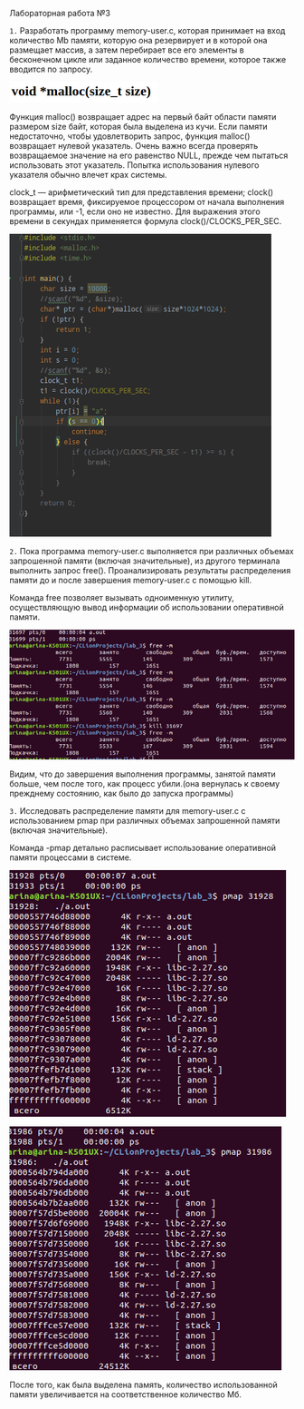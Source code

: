 Лабораторная работа №3

`1.` Разработать программу memory-user.c, которая принимает на вход количество Mb памяти, которую она резервирует и в которой она размещает массив, а затем перебирает все его элементы в бесконечном цикле или заданное количество времени, которое также вводится по запросу. 

![alt text](https://github.com/chepurinaaa/OS-labs/blob/master/pic/3_1.png)

Функция malloc() возвращает адрес на первый байт области памяти размером size байт, кото­рая была выделена из кучи. Если памяти недостаточно, чтобы удовлетворить запрос, функция malloc() возвращает нулевой указатель. Очень важно всегда проверять возвращаемое значение на его равенство NULL, прежде чем пытаться использовать этот указатель. Попытка использования нулевого указателя обычно влечет крах системы. 

clock_t — арифметический тип для представления времени; clock() возвращает время, фиксируемое процессором от начала выполнения программы, или -1, если оно не известно. Для выражения этого времени в секундах применяется формула clock()/CLOCKS_PER_SEC.

![alt text](https://github.com/chepurinaaa/OS-labs/blob/master/pic/3_2.png)

`2.` Пока программа memory-user.c выполняется при различных объемах запрошенной памяти (включая значительные), из другого терминала выполнить запрос free(). Проанализировать результаты распределения памяти до и после завершения memory-user.c с помощью kill.

Команда free позволяет вызывать одноименную утилиту, осуществляющую вывод информации об использовании оперативной памяти. 

![alt text](https://github.com/chepurinaaa/OS-labs/blob/master/pic/3_3.png)

Видим, что до завершения выполнения программы, занятой памяти больше, чем после того, как процесс убили.(она вернулась к своему прежднему состоянию, как было до запуска программы)

`3.` Исследовать распределение памяти для memory-user.c с использованием pmap при различных объемах запрошенной памяти (включая значительные).

Команда -pmap детально расписывает использование оперативной памяти процессами в системе.

![alt text](https://github.com/chepurinaaa/OS-labs/blob/master/pic/3_4.png)

![alt text](https://github.com/chepurinaaa/OS-labs/blob/master/pic/3_5.png)

После того, как была выделена память, количество использованной памяти увеличивается на соответственное количество Мб.





